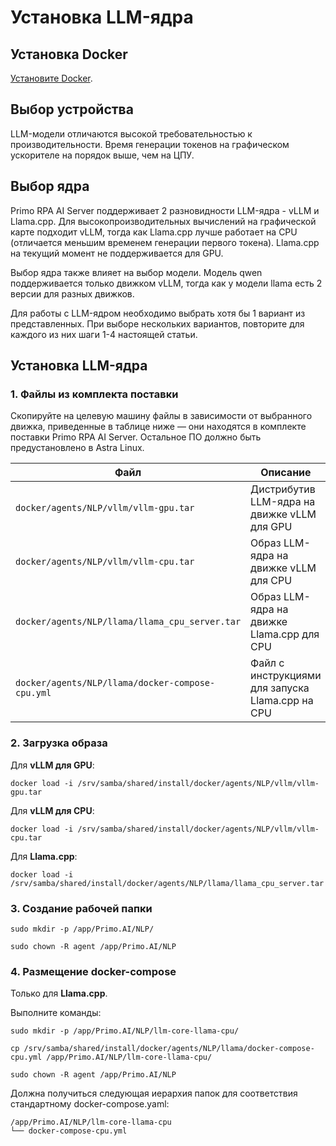 # Установка LLM-ядра

## Установка Docker

[Установите Docker](https://docs.primo-rpa.ru/primo-rpa/primo-rpa-ai-server/installing/linux/installing-docker).

## Выбор устройства

LLM-модели отличаются высокой требовательностью к производительности. Время генерации токенов на графическом ускорителе на порядок выше, чем на ЦПУ.

## Выбор ядра

Primo RPA AI Server поддерживает 2 разновидности LLM-ядра - vLLM и Llama.cpp. 
Для высокопроизводительных вычислений на графической карте подходит vLLM, тогда как Llama.cpp лучше работает на CPU (отличается меньшим временем генерации первого токена). 
Llama.cpp на текущий момент не поддерживается для GPU.

Выбор ядра также влияет на выбор модели. Модель qwen поддерживается только движком vLLM, тогда как у модели llama есть 2 версии для разных движков.

Для работы с LLM-ядром необходимо выбрать хотя бы 1 вариант из представленных. При выборе нескольких вариантов, повторите для каждого из них шаги 1-4 настоящей статьи.

## Установка LLM-ядра

### 1. Файлы из комплекта поставки

Скопируйте на целевую машину файлы в зависимости от выбранного движка, приведенные в таблице ниже — они находятся в комплекте поставки Primo RPA AI Server. Остальное ПО должно быть предустановлено в Astra Linux.

| Файл                                                          | Описание                                         |
| ------------------------------------------------------------- | ------------------------------------------------ |
| `docker/agents/NLP/vllm/vllm-gpu.tar`                         | Дистрибутив LLM-ядра на движке vLLM для GPU      | 
| `docker/agents/NLP/vllm/vllm-cpu.tar`                         | Образ LLM-ядра на движке vLLM для CPU            | 
| `docker/agents/NLP/llama/llama_cpu_server.tar`                | Образ LLM-ядра на движке Llama.cpp для CPU       | 
| `docker/agents/NLP/llama/docker-compose-cpu.yml`              | Файл с инструкциями для запуска Llama.cpp на CPU | 

### 2. Загрузка образа

Для **vLLM для GPU**: 
```
docker load -i /srv/samba/shared/install/docker/agents/NLP/vllm/vllm-gpu.tar
```

Для **vLLM для CPU**: 
```
docker load -i /srv/samba/shared/install/docker/agents/NLP/vllm/vllm-cpu.tar
```

Для **Llama.cpp**: 
```
docker load -i /srv/samba/shared/install/docker/agents/NLP/llama/llama_cpu_server.tar
```

### 3. Создание рабочей папки 

```
sudo mkdir -p /app/Primo.AI/NLP/
```
```
sudo chown -R agent /app/Primo.AI/NLP
```

### 4. Размещение docker-compose 

Только для **Llama.cpp**.

Выполните команды:
```
sudo mkdir -p /app/Primo.AI/NLP/llm-core-llama-cpu/
```
```
cp /srv/samba/shared/install/docker/agents/NLP/llama/docker-compose-cpu.yml /app/Primo.AI/NLP/llm-core-llama-cpu/
```
```
sudo chown -R agent /app/Primo.AI/NLP
```

Должна получиться следующая иерархия папок для соответствия стандартному docker-compose.yaml:
```
/app/Primo.AI/NLP/llm-core-llama-cpu
└── docker-compose-cpu.yml
```

